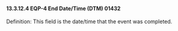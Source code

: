 #### 13.3.12.4 EQP-4 End Date/Time (DTM) 01432

Definition: This field is the date/time that the event was completed.

